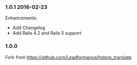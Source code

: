 ### 1.0.1 2016-02-23

Enhancements:

* Add Changelog
* Add Rails 4.2 and Rails 5 support

### 1.0.0

Fork from https://github.com/Leadformance/hstore_translate